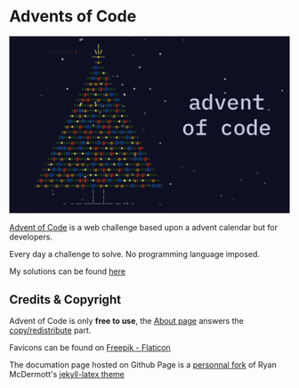 # Advents of Code

<p align="center">
    <img src="./assets/big-advent-code-2015.png">
</p>

[Advent of Code](https://adventofcode.com/) is a web challenge based upon a advent calendar but for developers.

Every day a challenge to solve. No programming language imposed.

My solutions can be found [here](https://mtouzot.github.io/advents-of-code/)

## Credits & Copyright

Advent of Code is only **free to use**, the [About page](https://adventofcode.com/about) answers the [copy/redistribute](https://adventofcode.com/about#faq_copying) part.

Favicons can be found on <a href="https://www.flaticon.com/fr/icones-gratuites/biscuit-de-noel" title="biscuit-de-noel icônes">Freepik - Flaticon</a>

The documation page hosted on Github Page is a [personnal fork](https://github.com/mtouzot/jekyll-latex.git) of Ryan McDermott's [jekyll-latex theme](https://github.com/ryanmcdermott/jekyll-latex)